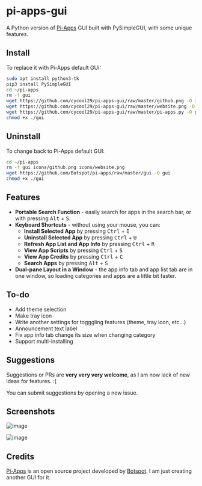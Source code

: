 # pi-apps-gui

A Python version of [Pi-Apps](https://github.com/Botspot/pi-apps) GUI built with PySimpleGUI, with some unique features. 


## Install

To replace it with Pi-Apps default GUI:
```bash
sudo apt install python3-tk
pip3 install PySimpleGUI
cd ~/pi-apps
rm -f gui 
wget https://github.com/cycool29/pi-apps-gui/raw/master/github.png -O icons/github.png
wget https://github.com/cycool29/pi-apps-gui/raw/master/website.png -O icons/website.png
wget https://github.com/cycool29/pi-apps-gui/raw/master/pi-apps.py -O gui
chmod +x ./gui
```

## Uninstall 

To change back to Pi-Apps default GUI:
```bash
cd ~/pi-apps
rm -f gui icons/github.png icons/website.png
wget https://github.com/Botspot/pi-apps/raw/master/gui -O gui
chmod +x ./gui
```

## Features

- **Portable Search Function** - easily search for apps in the search bar, or with pressing <kbd>Alt</kbd> + <kbd>S</kbd>.
- **Keyboard Shortcuts** - without using your mouse, you can:
  - **Install Selected App** by pressing <kbd>Ctrl</kbd> + <kbd>I</kbd>
  - **Uninstall Selected App** by pressing <kbd>Ctrl</kbd> + <kbd>U</kbd>
  - **Refresh App List and App Info** by pressing <kbd>Ctrl</kbd> + <kbd>R</kbd>
  - **View App Scripts** by pressing <kbd>Ctrl</kbd> + <kbd>S</kbd>
  - **View App Credits** by pressing <kbd>Ctrl</kbd> + <kbd>C</kbd>
  - **Search Apps** by pressing <kbd>Alt</kbd> + <kbd>S</kbd>
- **Dual-pane Layout in a Window** - the app info tab and app list tab are in one window, so loading categories and apps are a little bit faster.

## To-do
- Add theme selection
- Make tray icon
- Write another settings for togggling features (theme, tray icon, etc...)
- Announcement text label
- Fix app info tab change its size when changing category
- Support multi-installing

## Suggestions

Suggestions or PRs are **very very very welcome**, as I am now lack of new ideas for features. :(

You can submit suggestions by opening a new issue.

## Screenshots

![image](https://user-images.githubusercontent.com/88134003/169481515-a16342bc-b1fa-4469-aa78-5eeca37af043.png)

![image](https://user-images.githubusercontent.com/88134003/169481702-e2e7ee15-ccb9-497d-bcc3-b63d7e14e2c1.png)



## Credits 

[Pi-Apps](https://github.com/Botspot/pi-apps) is an open source project developed by [Botspot](https://github.com/Botspot).
I am just creating another GUI for it.


